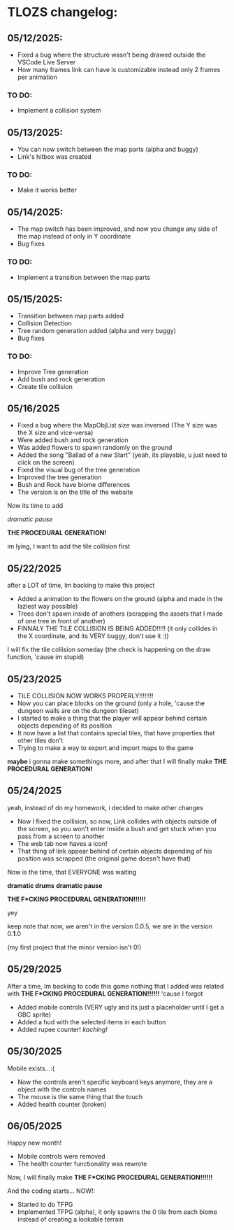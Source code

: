# TLOZS changelog:

## 05/12/2025:
- Fixed a bug where the structure wasn't being drawed outside the VSCode Live Server
- How many frames link can have is customizable instead only 2 frames per animation

### TO DO:
- Implement a collision system

## 05/13/2025:
- You can now switch between the map parts (alpha and buggy)
- Link's hitbox was created

### TO DO:
- Make it works better

## 05/14/2025:
- The map switch has been improved, and now you change any side of the map instead of only in Y coordinate
- Bug fixes

### TO DO:
- Implement a transition between the map parts

## 05/15/2025:
- Transition between map parts added
- Collision Detection
- Tree random generation added (alpha and very buggy)
- Bug fixes

### TO DO:
- Improve Tree generation
- Add bush and rock generation
- Create tile collision

## 05/16/2025
- Fixed a bug where the MapObjList size was inversed (The Y size was the X size and vice-versa)
- Were added bush and rock generation
- Was added flowers to spawn randomly on the ground
- Added the song "Ballad of a new Start" (yeah, its playable, u just need to click on the screen)
- Fixed the visual bug of the tree generation
- Improved the tree generation
- Bush and Rock have biome differences
- The version is on the title of the website

Now its time to add

*dramatic pause*

**THE PROCEDURAL GENERATION!**

im lying, I want to add the tile collision first

## 05/22/2025

after a LOT of time, Im backing to make this project
- Added a animation to the flowers on the ground (alpha and made in the laziest way possible)
- Trees don't spawn inside of anothers (scrapping the assets that I made of one tree in front of another)
- FINNALY THE TILE COLLISION IS BEING ADDED!!!!! (it only collides in the X coordinate, and its VERY buggy, don't use it :))

I will fix the tile collision someday (the check is happening on the draw function, 'cause im stupid)

## 05/23/2025

- TILE COLLISION NOW WORKS PROPERLY!!!!!!!!
- Now you can place blocks on the ground (only a hole, 'cause the dungeon walls are on the dungeon tileset)
- I started to make a thing that the player will appear behind certain objects depending of its position
- It now have a list that contains special tiles, that have properties that other tiles don't
- Trying to make a way to export and import maps to the game

**maybe** i gonna make somethings more, and after that I will finally make
**THE PROCEDURAL GENERATION!**

## 05/24/2025

yeah, instead of do my homework, i decided to make other changes

- Now I fixed the collision, so now, Link collides with objects outside of the screen, so you won't enter inside a bush and get stuck
when you pass from a screen to another
- The web tab now haves a icon!
- That thing of link appear behind of certain objects depending of his position was scrapped (the original game doesn't have that)

Now is the time, that EVERYONE was waiting

**dramatic drums**
**dramatic pause**

**THE F*CKING PROCEDURAL GENERATION!!!!!!**

yey

keep note that now, we aren't in the version 0.0.5,
we are in the version 0.**1**.0

(my first project that the minor version isn't 0!)

## 05/29/2025

After a time, Im backing to code this game
nothing that I added was related with **THE F*CKING PROCEDURAL GENERATION!!!!!!**
'cause I forgot
- Added mobile controls (VERY ugly and its just a placeholder until I get a GBC sprite)
- Added a hud with the selected items in each button
- Added rupee counter! *kaching!*

## 05/30/2025

Mobile exists...:(

- Now the controls aren't specific keyboard keys anymore, they are a object with the controls names
- The mouse is the same thing that the touch
- Added health counter (broken)

## 06/05/2025

Happy new month!

- Mobile controls were removed
- The health counter functionality was rewrote

Now, I will finally make **THE F*CKING PROCEDURAL GENERATION!!!!!!**

And the coding starts...
NOW!:
- Started to do TFPG
- Implemented TFPG (alpha), it only spawns the 0 tile from each biome instead of creating a lookable terrain
